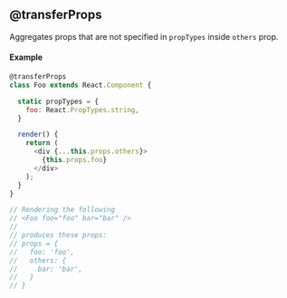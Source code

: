 ## @transferProps

Aggregates props that are not specified in `propTypes` inside `others` prop.

#### Example

```js
@transferProps
class Foo extends React.Component {

  static propTypes = {
    foo: React.PropTypes.string,
  }

  render() {
    return (
      <div {...this.props.others}>
        {this.props.foo}
      </div>
    );
  }
}

// Rendering the following
// <Foo foo="foo" bar="bar" />
//
// produces these props:
// props = {
//   foo: 'foo',
//   others: {
//     bar: 'bar',
//   }
// }
```
